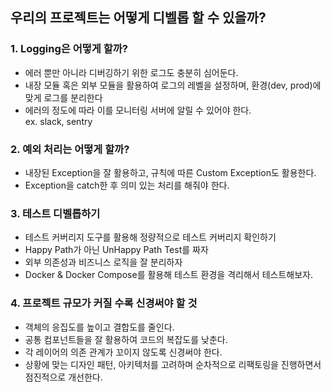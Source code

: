 ## 우리의 프로젝트는 어떻게 디벨롭 할 수 있을까?
### 1. Logging은 어떻게 할까?
- 에러 뿐만 아니라 디버깅하기 위한 로그도 충분히 심어둔다. 
- 내장 모듈 혹은 외부 모듈을 활용하여 로그의 레벨을 설정하며, 환경(dev, prod)에 맞게 로그를 분리한다
- 에러의 정도에 따라 이를 모니터링 서버에 알릴 수 있어야 한다.   
  ex. slack, sentry
  
### 2. 예외 처리는 어떻게 할까?
- 내장된 Exception을 잘 활용하고, 규칙에 따른 Custom Exception도 활용한다. 
- Exception을 catch한 후 의미 있는 처리를 해줘야 한다.     

### 3. 테스트 디벨롭하기
- 테스트 커버리지 도구를 활용해 정량적으로 테스트 커버리지 확인하기
- Happy Path가 아닌 UnHappy Path Test를 짜자
- 외부 의존성과 비즈니스 로직을 잘 분리하자
- Docker & Docker Compose를 활용해 테스트 환경을 격리해서 테스트해보자.

### 4. 프로젝트 규모가 커질 수록 신경써야 할 것
- 객체의 응집도를 높이고 결합도를 줄인다.
- 공통 컴포넌트들을 잘 활용하여 코드의 복잡도를 낮춘다.
- 각 레이어의 의존 관계가 꼬이지 않도록 신경써야 한다.
- 상황에 맞는 디자인 패턴, 아키텍처를 고려하며 순차적으로 리팩토링을 진행하면서 점진적으로 개선한다.